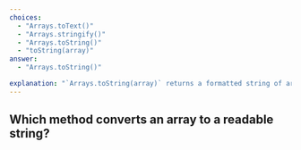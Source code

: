 ```yaml
---
choices:
  - "Arrays.toText()"
  - "Arrays.stringify()"
  - "Arrays.toString()"
  - "toString(array)"
answer:
  - "Arrays.toString()"

explanation: "`Arrays.toString(array)` returns a formatted string of array contents."
---
```


## Which method converts an array to a readable string?
